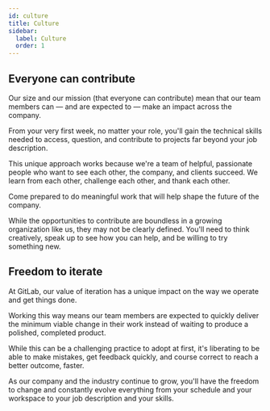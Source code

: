 ```yaml
---
id: culture
title: Culture
sidebar:
  label: Culture
  order: 1
---
```


## Everyone can contribute

Our size and our mission (that everyone can contribute) mean that our team members can — and are expected to — make an impact across the company.

From your very first week, no matter your role, you'll gain the technical skills needed to access, question, and contribute to projects far beyond your job description.

This unique approach works because we're a team of helpful, passionate people who want to see each other, the company, and clients succeed. We learn from each other, challenge each other, and thank each other.

Come prepared to do meaningful work that will help shape the future of the company.

While the opportunities to contribute are boundless in a growing organization like us, they may not be clearly defined. You'll need to think creatively, speak up to see how you can help, and be willing to try something new.

## Freedom to iterate

At GitLab, our value of iteration has a unique impact on the way we operate and get things done.

Working this way means our team members are expected to quickly deliver the minimum viable change in their work instead of waiting to produce a polished, completed product.

While this can be a challenging practice to adopt at first, it's liberating to be able to make mistakes, get feedback quickly, and course correct to reach a better outcome, faster.

As our company and the industry continue to grow, you'll have the freedom to change and constantly evolve everything from your schedule and your workspace to your job description and your skills.
